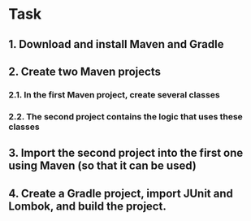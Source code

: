# Task

## 1. Download and install Maven and Gradle

## 2. Create two Maven projects

### 2.1. In the first Maven project, create several classes

### 2.2. The second project contains the logic that uses these classes

## 3. Import the second project into the first one using Maven (so that it can be used)

## 4. Create a Gradle project, import JUnit and Lombok, and build the project.
